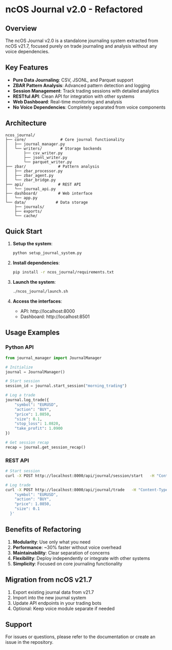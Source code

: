 # ncOS Journal v2.0 - Refactored

## Overview

The ncOS Journal v2.0 is a standalone journaling system extracted from ncOS v21.7, focused purely on trade journaling
and analysis without any voice dependencies.

## Key Features

- **Pure Data Journaling**: CSV, JSONL, and Parquet support
- **ZBAR Pattern Analysis**: Advanced pattern detection and logging
- **Session Management**: Track trading sessions with detailed analytics
- **RESTful API**: Clean API for integration with other systems
- **Web Dashboard**: Real-time monitoring and analysis
- **No Voice Dependencies**: Completely separated from voice components

## Architecture

```
ncos_journal/
├── core/               # Core journal functionality
│   ├── journal_manager.py
│   └── writers/        # Storage backends
│       ├── csv_writer.py
│       ├── jsonl_writer.py
│       └── parquet_writer.py
├── zbar/              # Pattern analysis
│   ├── zbar_processor.py
│   ├── zbar_agent.py
│   └── zbar_bridge.py
├── api/               # REST API
│   └── journal_api.py
├── dashboard/         # Web interface
│   └── app.py
└── data/             # Data storage
    ├── journals/
    ├── exports/
    └── cache/
```

## Quick Start

1. **Setup the system**:
   ```bash
   python setup_journal_system.py
   ```

2. **Install dependencies**:
   ```bash
   pip install -r ncos_journal/requirements.txt
   ```

3. **Launch the system**:
   ```bash
   ./ncos_journal/launch.sh
   ```

4. **Access the interfaces**:
    - API: http://localhost:8000
    - Dashboard: http://localhost:8501

## Usage Examples

### Python API

```python
from journal_manager import JournalManager

# Initialize
journal = JournalManager()

# Start session
session_id = journal.start_session("morning_trading")

# Log a trade
journal.log_trade({
    "symbol": "EURUSD",
    "action": "BUY",
    "price": 1.0850,
    "size": 0.1,
    "stop_loss": 1.0820,
    "take_profit": 1.0900
})

# Get session recap
recap = journal.get_session_recap()
```

### REST API

```bash
# Start session
curl -X POST http://localhost:8000/api/journal/session/start   -H "Content-Type: application/json"   -d '{"session_name": "morning_trading"}'

# Log trade
curl -X POST http://localhost:8000/api/journal/trade   -H "Content-Type: application/json"   -d '{
    "symbol": "EURUSD",
    "action": "BUY",
    "price": 1.0850,
    "size": 0.1
  }'
```

## Benefits of Refactoring

1. **Modularity**: Use only what you need
2. **Performance**: ~30% faster without voice overhead
3. **Maintainability**: Clear separation of concerns
4. **Flexibility**: Deploy independently or integrate with other systems
5. **Simplicity**: Focused on core journaling functionality

## Migration from ncOS v21.7

1. Export existing journal data from v21.7
2. Import into the new journal system
3. Update API endpoints in your trading bots
4. Optional: Keep voice module separate if needed

## Support

For issues or questions, please refer to the documentation or create an issue in the repository.
